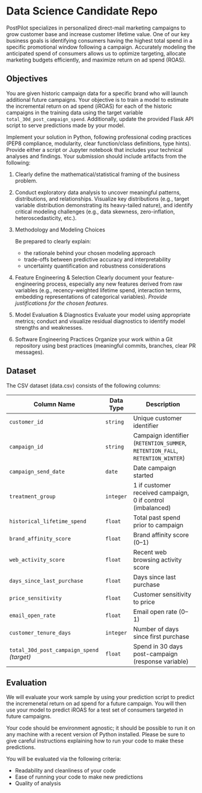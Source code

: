 # Data Science Candidate Repo
PostPilot specializes in personalized direct-mail marketing campaigns to grow customer base and increase customer lifetime value. One of our key business goals is identifying consumers having the highest total spend in a specific promotional window following a campaign. Accurately modeling the anticipated spend of consumers allows us to optimize targeting, allocate marketing budgets efficiently, and maximize return on ad spend (ROAS).


## Objectives
You are given historic campaign data for a specific brand who will launch additional future campaigns. Your objective is to train a model to estimate the incremental return on ad spend (iROAS) for each of the historic campaigns in the training data using the target variable `total_30d_post_campaign_spend`. Additionally, update the provided Flask API script to serve predictions made by your model.

Implement your solution in Python, following professional coding practices (PEP8 compliance, modularity, clear function/class definitions, type hints). Provide either a script or Jupyter notebook that includes your technical analyses and findings. Your submission should include artifacts from the following:

1. Clearly define the mathematical/statistical framing of the business problem.

2. Conduct exploratory data analysis to uncover meaningful patterns, distributions, and relationships. Visualize key distributions (e.g., target variable distribution demonstrating its heavy-tailed nature), and identify critical modeling challenges (e.g., data skewness, zero-inflation, heteroscedasticity, etc.).

3. Methodology and Modeling Choices

    Be prepared to clearly explain:
    - the rationale behind your chosen modeling approach
    - trade-offs between predictive accuracy and interpretability
    - uncertainty quantification and robustness considerations

4. Feature Engineering & Selection
Clearly document your feature-engineering process, especially any new features derived from raw variables (e.g., recency-weighted lifetime spend, interaction terms, embedding representations of categorical variables). _Provide justifications for the chosen features_.

5. Model Evaluation & Diagnostics
Evaluate your model using appropriate metrics; conduct and visualize residual diagnostics to identify model strengths and weaknesses.

6. Software Engineering Practices
Organize your work within a Git repository using best practices (meaningful commits, branches, clear PR messages).

## Dataset

The CSV dataset (data.csv) consists of the following columns:

| Column Name                                | Data Type | Description                                                                    |
| ------------------------------------------ | --------- | ------------------------------------------------------------------------------ |
| `customer_id`                              | `string`  | Unique customer identifier                                                     |
| `campaign_id`                              | `string`  | Campaign identifier (`RETENTION_SUMMER`, `RETENTION_FALL`, `RETENTION_WINTER`) |
| `campaign_send_date`                       | `date`    | Date campaign started                                                          |
| `treatment_group`                          | `integer` | 1 if customer received campaign, 0 if control (imbalanced)                     |
| `historical_lifetime_spend`                | `float`   | Total past spend prior to campaign                                             |
| `brand_affinity_score`                     | `float`   | Brand affinity score (0–1)                                                     |
| `web_activity_score`                       | `float`   | Recent web browsing activity score                                             |
| `days_since_last_purchase`                 | `float`   | Days since last purchase                                                       |
| `price_sensitivity`                        | `float`   | Customer sensitivity to price                                                  |
| `email_open_rate`                 | `float`   | Email open rate (0–1)
| `customer_tenure_days`          | `integer` | Number of days since first purchase                        |
| `total_30d_post_campaign_spend` *(target)* | `float`   | Spend in 30 days post-campaign (response variable)                             |


## Evaluation
We will evaluate your work sample by using your prediction script to predict the incremenetal return on ad spend for a future campaign. You will then use your model to predict iROAS for a test set of consumers targeted in future campaigns.

Your code should be environment agnostic; it should be possible to run it on any machine with a recent version of Python installed. Please be sure to give careful instructions explaining how to run your code to make these predictions.  

You will be evaluated via the following criteria:
- Readability and cleanliness of your code
- Ease of running your code to make new predictions
- Quality of analysis
